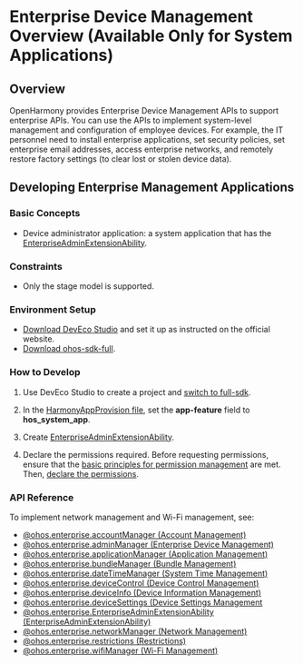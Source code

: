 # Enterprise Device Management Overview (Available Only for System Applications)

## Overview
OpenHarmony provides Enterprise Device Management APIs to support enterprise APIs. You can use the APIs to implement system-level management and configuration of employee devices. For example, the IT personnel need to install enterprise applications, set security policies, set enterprise email addresses, access enterprise networks, and remotely restore factory settings (to clear lost or stolen device data).

## Developing Enterprise Management Applications

### Basic Concepts
- Device administrator application: a system application that has the [EnterpriseAdminExtensionAbility](../../application-models/enterprise-extensionAbility.md).

### Constraints
- Only the stage model is supported.

### Environment Setup
- [Download DevEco Studio](https://developer.harmonyos.com/en/develop/deveco-studio#download) and set it up as instructed on the official website.
- [Download ohos-sdk-full](../../../release-notes/OpenHarmony-v3.2-beta2.md#acquiring-source-code-from-mirrors).

### How to Develop

1. Use DevEco Studio to create a project and [switch to full-sdk](../../faqs/full-sdk-switch-guide.md).

2. In the [HarmonyAppProvision file](../../security/accesstoken-overview.md#application-apls), set the **app-feature** field to **hos_system_app**.

3. Create [EnterpriseAdminExtensionAbility](../../application-models/enterprise-extensionAbility.md).

4. Declare the permissions required. Before requesting permissions, ensure that the [basic principles for permission management](../../security/accesstoken-overview.md#basic-principles-for-permission-management) are met. Then, [declare the permissions](../../security/accesstoken-guidelines.md#acl).

### API Reference

To implement network management and Wi-Fi management, see:

- [@ohos.enterprise.accountManager (Account Management)](js-apis-enterprise-accountManager.md)
- [@ohos.enterprise.adminManager (Enterprise Device Management)](js-apis-enterprise-adminManager.md)
- [@ohos.enterprise.applicationManager (Application Management)](js-apis-enterprise-applicationManager.md)
- [@ohos.enterprise.bundleManager (Bundle Management)](js-apis-enterprise-bundleManager.md)
- [@ohos.enterprise.dateTimeManager (System Time Management)](js-apis-enterprise-dateTimeManager.md)
- [@ohos.enterprise.deviceControl (Device Control Management)](js-apis-enterprise-deviceControl.md)
- [@ohos.enterprise.deviceInfo (Device Information Management)](js-apis-enterprise-deviceInfo.md)
- [@ohos.enterprise.deviceSettings (Device Settings Management](js-apis-enterprise-deviceSettings.md)
- [@ohos.enterprise.EnterpriseAdminExtensionAbility (EnterpriseAdminExtensionAbility)](js-apis-EnterpriseAdminExtensionAbility.md)
- [@ohos.enterprise.networkManager (Network Management)](js-apis-enterprise-networkManager.md)
- [@ohos.enterprise.restrictions (Restrictions)](js-apis-enterprise-restrictions.md)
- [@ohos.enterprise.wifiManager (Wi-Fi Management)](js-apis-enterprise-wifiManager.md)
